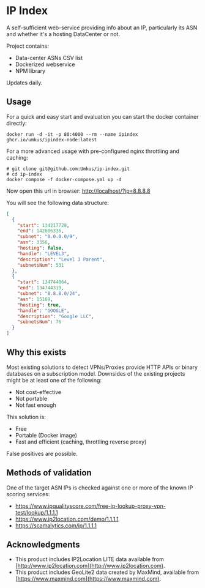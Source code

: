 # IP Index

A self-sufficient web-service providing info about an IP, particularly its ASN and whether it's a hosting DataCenter or not.

Project contains:

* Data-center ASNs CSV list
* Dockerized webservice
* NPM library

Updates daily.

## Usage

For a quick and easy start and evaluation you can start the docker container directly:

```shell
docker run -d -it -p 80:4000 --rm --name ipindex ghcr.io/umkus/ipindex-node:latest 
```

For a more advanced usage with pre-configured nginx throttling and caching:

```shell
# git clone git@github.com:Umkus/ip-index.git
# cd ip-index
docker compose -f docker-compose.yml up -d
```

Now open this url in browser: [http://localhost/?ip=8.8.8.8](http://localhost/?ip=8.8.8.8)

You will see the following data structure:

```json
[
  {
    "start": 134217728,
    "end": 142606335,
    "subnet": "8.0.0.0/9",
    "asn": 3356,
    "hosting": false,
    "handle": "LEVEL3",
    "description": "Level 3 Parent",
    "subnetsNum": 531
  },
  {
    "start": 134744064,
    "end": 134744319,
    "subnet": "8.8.8.0/24",
    "asn": 15169,
    "hosting": true,
    "handle": "GOOGLE",
    "description": "Google LLC",
    "subnetsNum": 76
  }
]

```

## Why this exists

Most existing solutions to detect VPNs/Proxies provide HTTP APIs or binary databases on a subscription model. Downsides of the existing projects might be at least one of the following:

* Not cost-effective
* Not portable
* Not fast enough

This solution is:

* Free
* Portable (Docker image)
* Fast and efficient (caching, throttling reverse proxy)

False positives are possible.

## Methods of validation

One of the target ASN IPs is checked against one or more of the known IP scoring services:

* https://www.ipqualityscore.com/free-ip-lookup-proxy-vpn-test/lookup/1.1.1.1
* https://www.ip2location.com/demo/1.1.1.1
* https://scamalytics.com/ip/1.1.1.1

## Acknowledgments

* This product includes IP2Location LITE data available from [http://www.ip2location.com](http://www.ip2location.com).
* This product includes GeoLite2 data created by MaxMind, available from [https://www.maxmind.com](https://www.maxmind.com).
